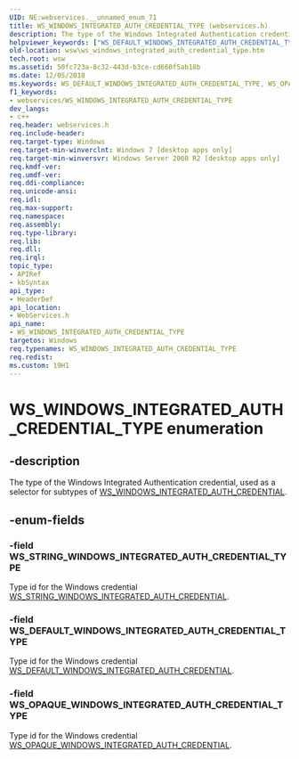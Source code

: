 ```yaml
---
UID: NE:webservices.__unnamed_enum_71
title: WS_WINDOWS_INTEGRATED_AUTH_CREDENTIAL_TYPE (webservices.h)
description: The type of the Windows Integrated Authentication credential, used as a selector for subtypes of WS_WINDOWS_INTEGRATED_AUTH_CREDENTIAL.helpviewer_keywords: ["WS_DEFAULT_WINDOWS_INTEGRATED_AUTH_CREDENTIAL_TYPE","WS_OPAQUE_WINDOWS_INTEGRATED_AUTH_CREDENTIAL_TYPE","WS_STRING_WINDOWS_INTEGRATED_AUTH_CREDENTIAL_TYPE","WS_WINDOWS_INTEGRATED_AUTH_CREDENTIAL_TYPE","WS_WINDOWS_INTEGRATED_AUTH_CREDENTIAL_TYPE enumeration [Web Services for Windows]","webservices/WS_DEFAULT_WINDOWS_INTEGRATED_AUTH_CREDENTIAL_TYPE","webservices/WS_OPAQUE_WINDOWS_INTEGRATED_AUTH_CREDENTIAL_TYPE","webservices/WS_STRING_WINDOWS_INTEGRATED_AUTH_CREDENTIAL_TYPE","webservices/WS_WINDOWS_INTEGRATED_AUTH_CREDENTIAL_TYPE","wsw.ws_windows_integrated_auth_credential_type"]
old-location: wsw\ws_windows_integrated_auth_credential_type.htm
tech.root: wsw
ms.assetid: 50fc723a-8c32-443d-b3ce-cd660f5ab18b
ms.date: 12/05/2018
ms.keywords: WS_DEFAULT_WINDOWS_INTEGRATED_AUTH_CREDENTIAL_TYPE, WS_OPAQUE_WINDOWS_INTEGRATED_AUTH_CREDENTIAL_TYPE, WS_STRING_WINDOWS_INTEGRATED_AUTH_CREDENTIAL_TYPE, WS_WINDOWS_INTEGRATED_AUTH_CREDENTIAL_TYPE, WS_WINDOWS_INTEGRATED_AUTH_CREDENTIAL_TYPE enumeration [Web Services for Windows], webservices/WS_DEFAULT_WINDOWS_INTEGRATED_AUTH_CREDENTIAL_TYPE, webservices/WS_OPAQUE_WINDOWS_INTEGRATED_AUTH_CREDENTIAL_TYPE, webservices/WS_STRING_WINDOWS_INTEGRATED_AUTH_CREDENTIAL_TYPE, webservices/WS_WINDOWS_INTEGRATED_AUTH_CREDENTIAL_TYPE, wsw.ws_windows_integrated_auth_credential_type
f1_keywords:
- webservices/WS_WINDOWS_INTEGRATED_AUTH_CREDENTIAL_TYPE
dev_langs:
- c++
req.header: webservices.h
req.include-header: 
req.target-type: Windows
req.target-min-winverclnt: Windows 7 [desktop apps only]
req.target-min-winversvr: Windows Server 2008 R2 [desktop apps only]
req.kmdf-ver: 
req.umdf-ver: 
req.ddi-compliance: 
req.unicode-ansi: 
req.idl: 
req.max-support: 
req.namespace: 
req.assembly: 
req.type-library: 
req.lib: 
req.dll: 
req.irql: 
topic_type:
- APIRef
- kbSyntax
api_type:
- HeaderDef
api_location:
- WebServices.h
api_name:
- WS_WINDOWS_INTEGRATED_AUTH_CREDENTIAL_TYPE
targetos: Windows
req.typenames: WS_WINDOWS_INTEGRATED_AUTH_CREDENTIAL_TYPE
req.redist: 
ms.custom: 19H1
---
```


# WS_WINDOWS_INTEGRATED_AUTH_CREDENTIAL_TYPE enumeration


## -description


The type of the Windows Integrated Authentication credential, used as
a selector for subtypes of <a href="https://docs.microsoft.com/windows/win32/api/webservices/ns-webservices-ws_windows_integrated_auth_credential">WS_WINDOWS_INTEGRATED_AUTH_CREDENTIAL</a>.
            


## -enum-fields




### -field WS_STRING_WINDOWS_INTEGRATED_AUTH_CREDENTIAL_TYPE

Type id for the Windows credential <a href="https://docs.microsoft.com/windows/win32/api/webservices/ns-webservices-ws_string_windows_integrated_auth_credential">WS_STRING_WINDOWS_INTEGRATED_AUTH_CREDENTIAL</a>.
                


### -field WS_DEFAULT_WINDOWS_INTEGRATED_AUTH_CREDENTIAL_TYPE

Type id for the Windows credential <a href="https://docs.microsoft.com/windows/win32/api/webservices/ns-webservices-ws_default_windows_integrated_auth_credential">WS_DEFAULT_WINDOWS_INTEGRATED_AUTH_CREDENTIAL</a>.
                


### -field WS_OPAQUE_WINDOWS_INTEGRATED_AUTH_CREDENTIAL_TYPE

Type id for the Windows credential <a href="https://docs.microsoft.com/windows/win32/api/webservices/ns-webservices-ws_opaque_windows_integrated_auth_credential">WS_OPAQUE_WINDOWS_INTEGRATED_AUTH_CREDENTIAL</a>.
                

